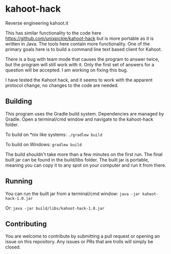 # kahoot-hack

Reverse engineering kahoot.it

This has similar functionality to the code here https://github.com/unixpickle/kahoot-hack but is more portable as it is written in Java. The tools here contain more functionality. One of the primary goals here is to build a command line text based client for Kahoot.

There is a bug with team mode that causes the program to answer twice, but the program will still work with it. Only the first set of answers for a question will be accepted. I am working on fixing this bug.

I have tested the Kahoot hack, and it seems to work with the apparent protocol change, no changes to the code are needed.

## Building

This program uses the Gradle build system. Dependencies are managed by Gradle. Open a terminal/cmd window and navigate to the kahoot-hack folder.

To build on \*nix like systems: `./gradlew build`

To build on Windows: `gradlew build`

The build shouldn't take more than a few minutes on the first run. The final built jar can be found in the build/libs folder. The built jar is portable, meaning you can copy it to any spot on your computer and run it from there.

## Running

You can run the built jar from a terminal/cmd window: `java -jar kahoot-hack-1.0.jar`

Or: `java -jar build/libs/kahoot-hack-1.0.jar`

## Contributing

You are welcome to contribute by submitting a pull request or opening an issue on this repository. Any issues or PRs that are trolls will simply be closed.

